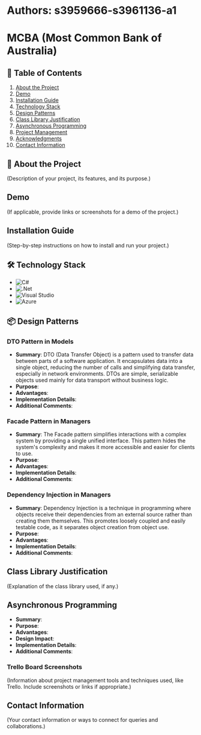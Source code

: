 # Authors: s3959666-s3961136-a1
# MCBA (Most Common Bank of Australia)

## 🔗 Table of Contents
1. [About the Project](#about-the-project)
2. [Demo](#demo)
3. [Installation Guide](#installation-guide)
4. [Technology Stack](#technology-stack)
5. [Design Patterns](#design-patterns)
6. [Class Library Justification](#class-library-justification)
7. [Asynchronous Programming](#asynchronous-programming)
8. [Project Management](#project-management)
9. [Acknowledgments](#acknowledgments)
10. [Contact Information](#contact-information)

## 🔭 About the Project
(Description of your project, its features, and its purpose.)

## Demo
(If applicable, provide links or screenshots for a demo of the project.)

## Installation Guide
(Step-by-step instructions on how to install and run your project.)

## 🛠 Technology Stack
- ![C#](https://img.shields.io/badge/c%23-%23239120.svg?style=for-the-badge&logo=csharp&logoColor=white)
- ![.Net](https://img.shields.io/badge/.NET-5C2D91?style=for-the-badge&logo=.net&logoColor=white)
- ![Visual Studio](https://img.shields.io/badge/Visual%20Studio-5C2D91.svg?style=for-the-badge&logo=visual-studio&logoColor=white)
- ![Azure](https://img.shields.io/badge/azure-%230072C6.svg?style=for-the-badge&logo=microsoftazure&logoColor=white)

## 📦 Design Patterns
### DTO Pattern in Models
- **Summary**: DTO (Data Transfer Object) is a pattern used to transfer data between parts of a software application. It encapsulates data into a single object, reducing the number of calls and simplifying data transfer, especially in network environments. DTOs are simple, serializable objects used mainly for data transport without business logic.
- **Purpose**:
- **Advantages**:
- **Implementation Details**:
- **Additional Comments**:

### Facade Pattern in Managers
- **Summary**: The Facade pattern simplifies interactions with a complex system by providing a single unified interface. This pattern hides the system's complexity and makes it more accessible and easier for clients to use.
- **Purpose**:
- **Advantages**:
- **Implementation Details**:
- **Additional Comments**:

### Dependency Injection in Managers
- **Summary**: Dependency Injection is a technique in programming where objects receive their dependencies from an external source rather than creating them themselves. This promotes loosely coupled and easily testable code, as it separates object creation from object use.
- **Purpose**:
- **Advantages**:
- **Implementation Details**:
- **Additional Comments**:

## Class Library Justification
(Explanation of the class library used, if any.)

## Asynchronous Programming
- **Summary**:
- **Purpose**:
- **Advantages**:
- **Design Impact**:
- **Implementation Details**:
- **Additional Comments**:

### Trello Board Screenshots
(Information about project management tools and techniques used, like Trello. Include screenshots or links if appropriate.)

## Contact Information
(Your contact information or ways to connect for queries and collaborations.)

